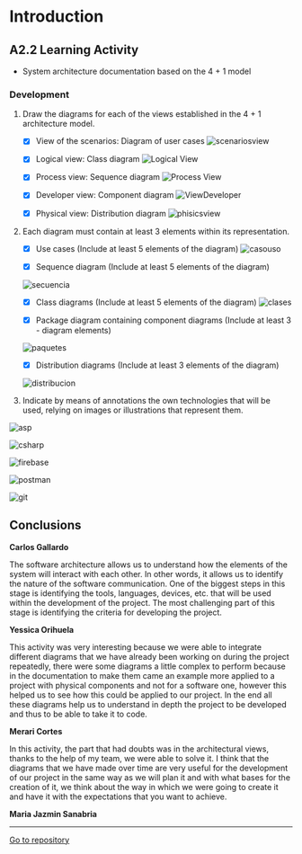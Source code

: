 # Introduction 

##  A2.2 Learning Activity

- System architecture documentation based on the 4 + 1 model


###  Development

1. Draw the diagrams for each of the views established in the 4 + 1 architecture model.

   - [x] View of the scenarios: Diagram of user cases
   ![scenariosview](https://raw.githubusercontent.com/Carlos-Gallardoo/AnalisisAvanzadoDeSoftware/8b9784622956e4617f4069b0338b39833b088fee/img/4%2B1%20view%20scenarios.svg)
    - [x] Logical view: Class diagram
![Logical View](https://raw.githubusercontent.com/yessi-github/AnalisisAvanzado-2021/main/DIAGRAMS/diagramaNubes.png)


    - [x] Process view: Sequence diagram
![Process View](https://raw.githubusercontent.com/yessi-github/AnalisisAvanzado-2021/a3d39db4a64f5e98b300261b899a5fe8d7be6b00/DIAGRAMS/vistaProceso.svg)


    - [x] Developer view: Component diagram
![ViewDeveloper](https://raw.githubusercontent.com/Carlos-Gallardoo/AnalisisAvanzadoDeSoftware/0935f77b8735ec3dc5016e575924122d0d80065f/img/developerview.svg)

    - [x] Physical view: Distribution diagram
    ![phisicsview](https://raw.githubusercontent.com/Carlos-Gallardoo/AnalisisAvanzadoDeSoftware/8b9784622956e4617f4069b0338b39833b088fee/img/4%2B1%20view%20physical.svg)

2. Each diagram must contain at least 3 elements within its representation.

    - [x] Use cases (Include at least 5 elements of the diagram)
    ![casouso](https://raw.githubusercontent.com/Carlos-Gallardoo/AnalisisAvanzadoDeSoftware/8968edf6cd84bec735f91da2f398e8bd72542792/img/Ingles%20UML%20Caso%20de%20uso.svg)


   - [x] Sequence diagram (Include at least 5 elements of the diagram)

   ![secuencia](https://raw.githubusercontent.com/Carlos-Gallardoo/AnalisisAvanzadoDeSoftware/8968edf6cd84bec735f91da2f398e8bd72542792/img/Ingles%20UML%20diagrama%20de%20secuencias%202.svg)

   - [x] Class diagrams (Include at least 5 elements of the diagram)
   ![clases](https://raw.githubusercontent.com/Carlos-Gallardoo/AnalisisAvanzadoDeSoftware/8968edf6cd84bec735f91da2f398e8bd72542792/img/Ingles%20UML%20Diagrama%20de%20clases.svg)


   - [x] Package diagram containing component diagrams (Include at least 3 - diagram elements)

   ![paquetes](https://raw.githubusercontent.com/Carlos-Gallardoo/AnalisisAvanzadoDeSoftware/1f43c6ad975ba1cfdca443446c8beda64110cb98/img/ingles%20Diagrama%20paquetes.svg)

   - [x] Distribution diagrams (Include at least 3 elements of the diagram)

   ![distribucion](https://raw.githubusercontent.com/Carlos-Gallardoo/AnalisisAvanzadoDeSoftware/8968edf6cd84bec735f91da2f398e8bd72542792/img/ingles%20UML%20Distribucion.svg)

3. Indicate by means of annotations the own technologies that will be used, relying on images or illustrations that represent them.

![asp](https://raw.githubusercontent.com/Carlos-Gallardoo/AnalisisAvanzadoDeSoftware/main/img/Asp.png)

![csharp](https://raw.githubusercontent.com/Carlos-Gallardoo/AnalisisAvanzadoDeSoftware/main/img/csharp.jpg)

![firebase](https://raw.githubusercontent.com/Carlos-Gallardoo/AnalisisAvanzadoDeSoftware/main/img/firebase-logo.png)

![postman](https://raw.githubusercontent.com/Carlos-Gallardoo/AnalisisAvanzadoDeSoftware/main/img/postman-logo.png)

![git](https://raw.githubusercontent.com/Carlos-Gallardoo/AnalisisAvanzadoDeSoftware/main/img/github.png)


## Conclusions
 
**Carlos Gallardo**

The software architecture allows us to understand how the elements of the system will interact with each other. In other words, it allows us to identify the nature of the software communication. One of the biggest steps in this stage is identifying the tools, languages, devices, etc. that will be used within the development of the project. The most challenging part of this stage is identifying the criteria for developing the project.
 
**Yessica Orihuela**

This activity was very interesting because we were able to integrate different diagrams that we have already been working on during the project repeatedly, there were some diagrams a little complex to perform because in the documentation to make them came an example more applied to a project with physical components and not for a software one, however this helped us to see how this could be applied to our project.
In the end all these diagrams help us to understand in depth the project to be developed and thus to be able to take it to code.
 
 
**Merari Cortes**

In this activity, the part that had doubts was in the architectural views, thanks to the help of my team, we were able to solve it. I think that the diagrams that we have made over time are very useful for the development of our project in the same way as we will plan it and with what bases for the creation of it, we think about the way in which we were going to create it and have it with the expectations that you want to achieve.
 
**Maria Jazmin Sanabria**
 
 
___
 
 
 
 [Go to repository]()

